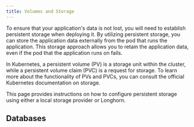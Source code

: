 ```yaml
---
title: Volumes and Storage
---
```


To ensure that your application's data is not lost, you will need to establish persistent storage when deploying it. By utilizing persistent storage, you can store the application data externally from the pod that runs the application. This storage approach allows you to retain the application data, even if the pod that the application runs on fails.

In Kubernetes, a persistent volume (PV) is a storage unit within the cluster, while a persistent volume claim (PVC) is a request for storage. To learn more about the functionality of PVs and PVCs, you can consult the official Kubernetes documentation on storage.

This page provides instructions on how to configure persistent storage using either a local storage provider or Longhorn.

## Databases

```

```
